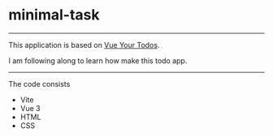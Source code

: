 # minimal-task

--------------------------------------

This application is based on [Vue Your Todos](https://github.com/bencodezen/vue-your-todos).

I am following along to learn how make this todo app.

----
The code consists 
- Vite
- Vue 3
- HTML
- CSS

